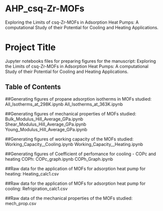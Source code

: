 # AHP_csq-Zr-MOFs
Exploring the Limits of csq-Zr-MOFs in Adsorption Heat Pumps:  A computational Study of their Potential for Cooling and Heating Applications.
# Project Title
Jupyter notebooks files for preparing figures for the manuscript: Exploring the Limits of csq-Zr-MOFs in Adsorption Heat Pumps: 
A computational Study of their Potential for Cooling and Heating Applications.

## Table of Contents

##Generating figures of propane adsorption isotherms in MOFs studied:
All_Isotherms_at_298K.ipynb
All_Isotherms_at_363K.ipynb

##Generating figures of mechanical properties of MOFs studied:
Bulk_Modulus_Hill_Average_GPa.ipynb
Shear_Modulus_Hill_Average_GPa.ipynb
Young_Modulus_Hill_Average_GPa.ipynb

##Generating figures of working capacity of the MOFs studied:
Working_Capacity__Cooling.ipynb
Working_Capacity__Heating.ipynb

##Generating figures of Coefficient of perfomance for cooling - COPc and heating COPh:
COPc_graph.ipynb
COPh_Graph.ipynb

##Raw data for the application of MOFs for adsorption heat pump for heating:
Heating_calc1.csv

##Raw data for the application of MOFs for adsorption heat pump for cooling:
Refrigiration_calc1.csv

##Raw data of the mechanical properties of the MOFs studied:
mech_prop.csv
